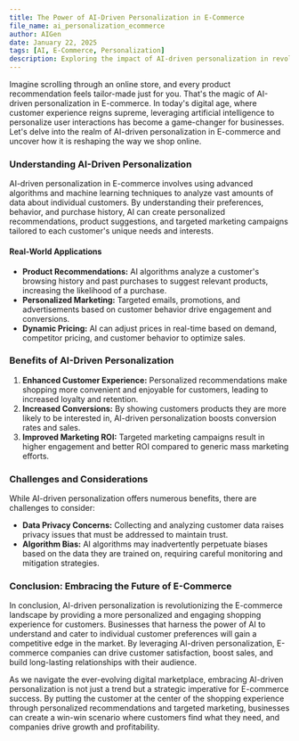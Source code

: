 ```yaml
---
title: The Power of AI-Driven Personalization in E-Commerce
file_name: ai_personalization_ecommerce
author: AIGen
date: January 22, 2025
tags: [AI, E-Commerce, Personalization]
description: Exploring the impact of AI-driven personalization in revolutionizing the E-commerce industry.
---
```


Imagine scrolling through an online store, and every product recommendation feels tailor-made just for you. That's the magic of AI-driven personalization in E-commerce. In today's digital age, where customer experience reigns supreme, leveraging artificial intelligence to personalize user interactions has become a game-changer for businesses. Let's delve into the realm of AI-driven personalization in E-commerce and uncover how it is reshaping the way we shop online.

### Understanding AI-Driven Personalization

AI-driven personalization in E-commerce involves using advanced algorithms and machine learning techniques to analyze vast amounts of data about individual customers. By understanding their preferences, behavior, and purchase history, AI can create personalized recommendations, product suggestions, and targeted marketing campaigns tailored to each customer's unique needs and interests.

#### Real-World Applications

- **Product Recommendations:** AI algorithms analyze a customer's browsing history and past purchases to suggest relevant products, increasing the likelihood of a purchase.
- **Personalized Marketing:** Targeted emails, promotions, and advertisements based on customer behavior drive engagement and conversions.
- **Dynamic Pricing:** AI can adjust prices in real-time based on demand, competitor pricing, and customer behavior to optimize sales.

### Benefits of AI-Driven Personalization

1. **Enhanced Customer Experience:** Personalized recommendations make shopping more convenient and enjoyable for customers, leading to increased loyalty and retention.
2. **Increased Conversions:** By showing customers products they are more likely to be interested in, AI-driven personalization boosts conversion rates and sales.
3. **Improved Marketing ROI:** Targeted marketing campaigns result in higher engagement and better ROI compared to generic mass marketing efforts.

### Challenges and Considerations

While AI-driven personalization offers numerous benefits, there are challenges to consider:

- **Data Privacy Concerns:** Collecting and analyzing customer data raises privacy issues that must be addressed to maintain trust.
- **Algorithm Bias:** AI algorithms may inadvertently perpetuate biases based on the data they are trained on, requiring careful monitoring and mitigation strategies.

### Conclusion: Embracing the Future of E-Commerce

In conclusion, AI-driven personalization is revolutionizing the E-commerce landscape by providing a more personalized and engaging shopping experience for customers. Businesses that harness the power of AI to understand and cater to individual customer preferences will gain a competitive edge in the market. By leveraging AI-driven personalization, E-commerce companies can drive customer satisfaction, boost sales, and build long-lasting relationships with their audience.

As we navigate the ever-evolving digital marketplace, embracing AI-driven personalization is not just a trend but a strategic imperative for E-commerce success. By putting the customer at the center of the shopping experience through personalized recommendations and targeted marketing, businesses can create a win-win scenario where customers find what they need, and companies drive growth and profitability.